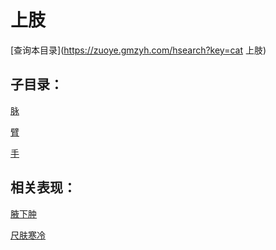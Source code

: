 # 上肢
[查询本目录](https://zuoye.gmzyh.com/hsearch?key=cat 上肢)

## 子目录：
[脉](https://www.gmzyjc.com/read/biaoxian/cat_脉.md)
[臂](https://www.gmzyjc.com/read/biaoxian/cat_臂.md)
[手](https://www.gmzyjc.com/read/biaoxian/cat_手.md)
## 相关表现：

[腋下肿](https://zuoye.gmzyh.com/search?key=腋下肿)
[尺肤寒冷](https://zuoye.gmzyh.com/search?key=尺肤寒冷)